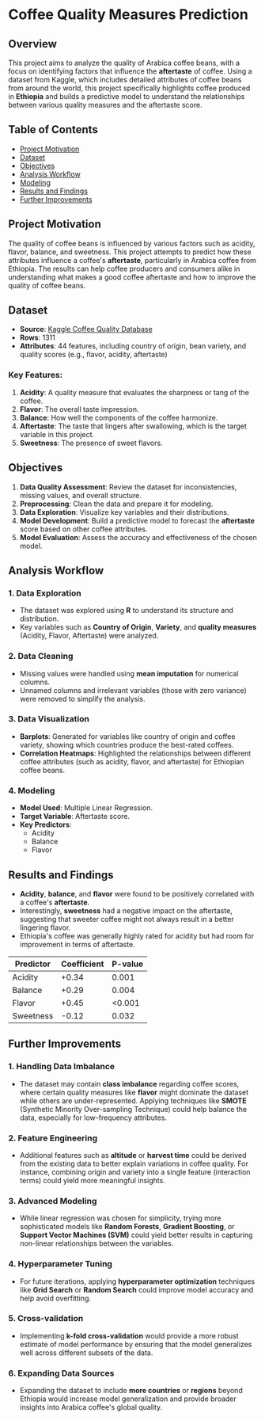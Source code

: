 # Coffee Quality Measures Prediction

## Overview
This project aims to analyze the quality of Arabica coffee beans, with a focus on identifying factors that influence the **aftertaste** of coffee. Using a dataset from Kaggle, which includes detailed attributes of coffee beans from around the world, this project specifically highlights coffee produced in **Ethiopia** and builds a predictive model to understand the relationships between various quality measures and the aftertaste score.

## Table of Contents
- [Project Motivation](#project-motivation)
- [Dataset](#dataset)
- [Objectives](#objectives)
- [Analysis Workflow](#analysis-workflow)
- [Modeling](#modeling)
- [Results and Findings](#results-and-findings)
- [Further Improvements](#further-improvements)
  
## Project Motivation
The quality of coffee beans is influenced by various factors such as acidity, flavor, balance, and sweetness. This project attempts to predict how these attributes influence a coffee's **aftertaste**, particularly in Arabica coffee from Ethiopia. The results can help coffee producers and consumers alike in understanding what makes a good coffee aftertaste and how to improve the quality of coffee beans.

## Dataset
- **Source**: [Kaggle Coffee Quality Database](https://www.kaggle.com/datasets/volpatto/coffee-quality-database-from-cqi)
- **Rows**: 1311
- **Attributes**: 44 features, including country of origin, bean variety, and quality scores (e.g., flavor, acidity, aftertaste)

### Key Features:
1. **Acidity**: A quality measure that evaluates the sharpness or tang of the coffee.
2. **Flavor**: The overall taste impression.
3. **Balance**: How well the components of the coffee harmonize.
4. **Aftertaste**: The taste that lingers after swallowing, which is the target variable in this project.
5. **Sweetness**: The presence of sweet flavors.

## Objectives
1. **Data Quality Assessment**: Review the dataset for inconsistencies, missing values, and overall structure.
2. **Preprocessing**: Clean the data and prepare it for modeling.
3. **Data Exploration**: Visualize key variables and their distributions.
4. **Model Development**: Build a predictive model to forecast the **aftertaste** score based on other coffee attributes.
5. **Model Evaluation**: Assess the accuracy and effectiveness of the chosen model.

## Analysis Workflow

### 1. Data Exploration
- The dataset was explored using **R** to understand its structure and distribution.
- Key variables such as **Country of Origin**, **Variety**, and **quality measures** (Acidity, Flavor, Aftertaste) were analyzed.

### 2. Data Cleaning
- Missing values were handled using **mean imputation** for numerical columns.
- Unnamed columns and irrelevant variables (those with zero variance) were removed to simplify the analysis.

### 3. Data Visualization
- **Barplots**: Generated for variables like country of origin and coffee variety, showing which countries produce the best-rated coffees.
- **Correlation Heatmaps**: Highlighted the relationships between different coffee attributes (such as acidity, flavor, and aftertaste) for Ethiopian coffee beans.

### 4. Modeling
- **Model Used**: Multiple Linear Regression.
- **Target Variable**: Aftertaste score.
- **Key Predictors**:
   - Acidity
   - Balance
   - Flavor

## Results and Findings
- **Acidity**, **balance**, and **flavor** were found to be positively correlated with a coffee's **aftertaste**.
- Interestingly, **sweetness** had a negative impact on the aftertaste, suggesting that sweeter coffee might not always result in a better lingering flavor.
- Ethiopia's coffee was generally highly rated for acidity but had room for improvement in terms of aftertaste.

| Predictor | Coefficient | P-value |
|-----------|-------------|---------|
| Acidity   | +0.34       | 0.001   |
| Balance   | +0.29       | 0.004   |
| Flavor    | +0.45       | <0.001  |
| Sweetness | -0.12       | 0.032   |

## Further Improvements
### 1. **Handling Data Imbalance**
   - The dataset may contain **class imbalance** regarding coffee scores, where certain quality measures like **flavor** might dominate the dataset while others are under-represented. Applying techniques like **SMOTE** (Synthetic Minority Over-sampling Technique) could help balance the data, especially for low-frequency attributes.
   
### 2. **Feature Engineering**
   - Additional features such as **altitude** or **harvest time** could be derived from the existing data to better explain variations in coffee quality. For instance, combining origin and variety into a single feature (interaction terms) could yield more meaningful insights.
   
### 3. **Advanced Modeling**
   - While linear regression was chosen for simplicity, trying more sophisticated models like **Random Forests**, **Gradient Boosting**, or **Support Vector Machines (SVM)** could yield better results in capturing non-linear relationships between the variables.
   
### 4. **Hyperparameter Tuning**
   - For future iterations, applying **hyperparameter optimization** techniques like **Grid Search** or **Random Search** could improve model accuracy and help avoid overfitting.
   
### 5. **Cross-validation**
   - Implementing **k-fold cross-validation** would provide a more robust estimate of model performance by ensuring that the model generalizes well across different subsets of the data.
   
### 6. **Expanding Data Sources**
   - Expanding the dataset to include **more countries** or **regions** beyond Ethiopia would increase model generalization and provide broader insights into Arabica coffee's global quality.
